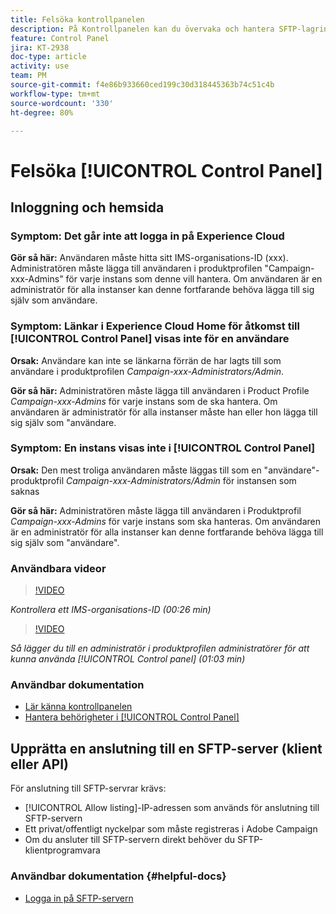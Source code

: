 ```yaml
---
title: Felsöka kontrollpanelen
description: På Kontrollpanelen kan du övervaka och hantera SFTP-lagringen per instans och tillåtslista IP-adresser.
feature: Control Panel
jira: KT-2938
doc-type: article
activity: use
team: PM
source-git-commit: f4e86b933660ced199c30d318445363b74c51c4b
workflow-type: tm+mt
source-wordcount: '330'
ht-degree: 80%

---
```



# Felsöka [!UICONTROL Control Panel]

## Inloggning och hemsida

### Symptom: Det går inte att logga in på Experience Cloud

**Gör så här:**
Användaren måste hitta sitt IMS-organisations-ID (xxx). Administratören måste lägga till användaren i produktprofilen &quot;Campaign-xxx-Admins&quot; för varje instans som denne vill hantera. Om användaren är en administratör för alla instanser kan denne fortfarande behöva lägga till sig själv som användare.

### Symptom: Länkar i Experience Cloud Home för åtkomst till [!UICONTROL Control Panel] visas inte för en användare

**Orsak:**
Användare kan inte se länkarna förrän de har lagts till som användare i produktprofilen _Campaign-xxx-Administrators/Admin_.

**Gör så här:**
Administratören måste lägga till användaren i Product Profile _Campaign-xxx-Admins_ för varje instans som de ska hantera. Om användaren är administratör för alla instanser måste han eller hon lägga till sig själv som &quot;användare.

### Symptom: En instans visas inte i [!UICONTROL Control Panel]

**Orsak:**
Den mest troliga användaren måste läggas till som en &quot;användare&quot;-produktprofil _Campaign-xxx-Administrators/Admin_ för instansen som saknas

**Gör så här:**
Administratören måste lägga till användaren i Produktprofil _Campaign-xxx-Admins_  för varje instans som ska hanteras. Om användaren är en administratör för alla instanser kan denne fortfarande behöva lägga till sig själv som &quot;användare&quot;.

### Användbara videor

>[!VIDEO](https://video.tv.adobe.com/v/27183?quality=12&learn=on)

*Kontrollera ett IMS-organisations-ID (00:26 min)*

>[!VIDEO](https://video.tv.adobe.com/v/27147?quality=12&learn=on)

*Så lägger du till en administratör i produktprofilen administratörer för att kunna använda [!UICONTROL Control panel] (01:03 min)*

### Användbar dokumentation

* [Lär känna kontrollpanelen](https://experienceleague.adobe.com/docs/control-panel/using/control-panel-home.html?lang=sv)
* [Hantera behörigheter i [!UICONTROL Control Panel]](https://experienceleague.adobe.com/docs/control-panel/using/control-panel-home.html?lang=sv)

## Upprätta en anslutning till en SFTP-server (klient eller API)

För anslutning till SFTP-servrar krävs:

* [!UICONTROL Allow listing]-IP-adressen som används för anslutning till SFTP-servern
* Ett privat/offentligt nyckelpar som måste registreras i Adobe Campaign
* Om du ansluter till SFTP-servern direkt behöver du SFTP-klientprogramvara

### Användbar dokumentation {#helpful-docs}

* [Logga in på SFTP-servern](https://experienceleague.adobe.com/docs/control-panel/using/control-panel-home.html?lang=sv)

